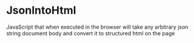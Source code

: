 # JsonIntoHtml
JavaScript that when executed in the browser will take any arbitrary json string document body and convert it to structured html on the page
